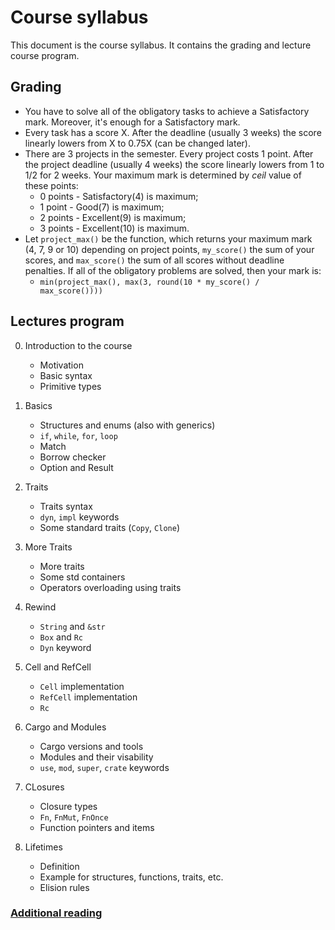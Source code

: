 # Course syllabus

This document is the course syllabus. It contains the grading and lecture course program.

## Grading

- You have to solve all of the obligatory tasks to achieve a Satisfactory mark. Moreover, it's enough for a Satisfactory mark.
- Every task has a score X. After the deadline (usually 3 weeks) the score linearly lowers from X to 0.75X (can be changed later).
- There are 3 projects in the semester. Every project costs 1 point. After the project deadline (usually 4 weeks) the score linearly lowers from 1 to 1/2 for 2 weeks. Your maximum mark is determined by _ceil_ value of these points:
  - 0 points - Satisfactory(4) is maximum;
  - 1 point - Good(7) is maximum;
  - 2 points - Excellent(9) is maximum;
  - 3 points - Excellent(10) is maximum.
- Let `project_max()` be the function, which returns your maximum mark (4, 7, 9 or 10) depending on project points, `my_score()` the sum of your scores, and `max_score()` the sum of all scores without deadline penalties. If all of the obligatory problems are solved, then your mark is:
  - `min(project_max(), max(3, round(10 * my_score() / max_score())))`

## Lectures program

00. Introduction to the course
    - Motivation
    - Basic syntax
    - Primitive types

01. Basics
    - Structures and enums (also with generics)
    - `if`, `while`, `for`, `loop`
    - Match
    - Borrow checker
    - Option and Result

02. Traits
    - Traits syntax
    - `dyn`, `impl` keywords
    - Some standard traits (`Copy`, `Clone`)
    
03. More Traits
    - More traits
    - Some std containers
    - Operators overloading using traits

04. Rewind
    - `String` and `&str`
    - `Box` and `Rc`
    - `Dyn` keyword

05. Cell and RefCell
    - `Cell` implementation
    - `RefCell` implementation
    - `Rc` 

06. Cargo and Modules
    - Cargo versions and tools
    - Modules and their visability
    - `use`, `mod`, `super`, `crate` keywords

07. CLosures
    - Closure types
    - `Fn`, `FnMut`, `FnOnce`
    - Function pointers and items

08. Lifetimes
    - Definition
    - Example for structures, functions, traits, etc.
    - Elision rules

### [Additional reading](reading-list.md)
